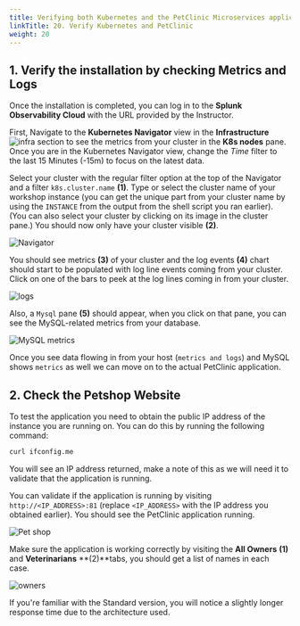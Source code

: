 ```yaml
---
title: Verifying both Kubernetes and the PetClinic Microservices application
linkTitle: 20. Verify Kubernetes and PetClinic
weight: 20
---
```


## 1. Verify the installation by checking Metrics and Logs

Once the installation is completed, you can log in to the  **Splunk Observability Cloud** with the URL provided by the Instructor.

First, Navigate to the **Kubernetes Navigator** view in the **Infrastructure** ![infra](../images/infra-icon.png?classes=inline&height=25px) section to see the metrics from your cluster in the **K8s nodes** pane. Once you are in the Kubernetes Navigator view, change the *Time* filter to the last 15 Minutes (-15m) to focus on the latest data.

Select your cluster with the regular filter option at the top of the Navigator and a filter `k8s.cluster.name` **(1)**. Type or select the cluster name of your workshop instance (you can get the unique part from your cluster name by using the `INSTANCE` from the output from the shell script you ran earlier). (You can also select your cluster by clicking on its image in the cluster pane.)
You should now only have your cluster visible **(2)**.

![Navigator](../images/navigator.png)

You should see metrics **(3)** of your cluster and the log events **(4)** chart should start to be populated with log line events coming from your cluster. Click on one of the bars to peek at the log lines coming in from your cluster.

![logs](../images/k8s-peek-at-logs.png)

Also, a `Mysql` pane **(5)** should appear, when you click on that pane, you can see the MySQL-related metrics from your database.

![MySQL metrics](../images/mysql-metrics.png)

Once you see data flowing in from your host (`metrics and logs`) and MySQL shows `metrics` as well we can move on to the actual PetClinic application.

## 2. Check the Petshop Website

To test the application you need to obtain the public IP address of the instance you are running on. You can do this by running the following command:

```bash
curl ifconfig.me

```

You will see an IP address returned, make a note of this as we will need it to validate that the application is running.

You can validate if the application is running by visiting `http://<IP_ADDRESS>:81` (replace `<IP_ADDRESS>` with the IP address you obtained earlier). You should see the PetClinic application running.  

![Pet shop](../images/petclinic.png)

Make sure the application is working correctly by visiting the **All Owners** **(1)** and **Veterinarians**  **(2)**tabs, you should get a list of names in each case.

![owners](../images/pet-clininc-owners.png)

 If you're familiar with the Standard version, you will notice a slightly longer response time due to the architecture used.
